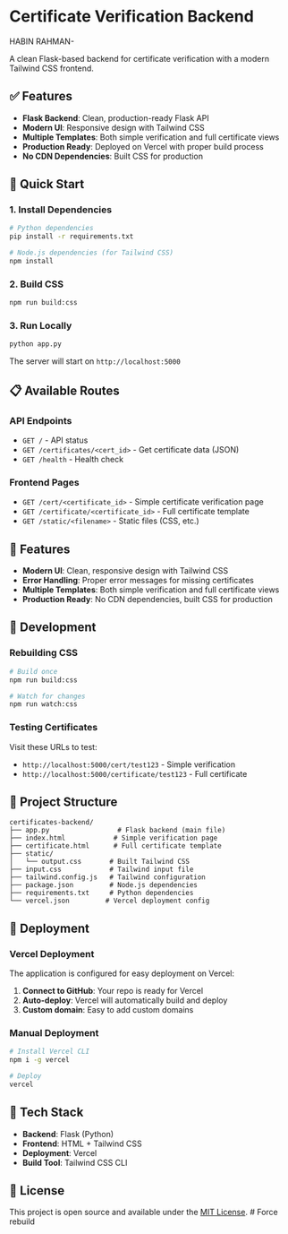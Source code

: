 # Certificate Verification Backend
HABIN RAHMAN- 

A clean Flask-based backend for certificate verification with a modern Tailwind CSS frontend.

## ✅ Features

- **Flask Backend**: Clean, production-ready Flask API
- **Modern UI**: Responsive design with Tailwind CSS
- **Multiple Templates**: Both simple verification and full certificate views
- **Production Ready**: Deployed on Vercel with proper build process
- **No CDN Dependencies**: Built CSS for production

## 🚀 Quick Start

### 1. Install Dependencies
```bash
# Python dependencies
pip install -r requirements.txt

# Node.js dependencies (for Tailwind CSS)
npm install
```

### 2. Build CSS
```bash
npm run build:css
```

### 3. Run Locally
```bash
python app.py
```

The server will start on `http://localhost:5000`

## 📋 Available Routes

### API Endpoints
- `GET /` - API status
- `GET /certificates/<cert_id>` - Get certificate data (JSON)
- `GET /health` - Health check

### Frontend Pages
- `GET /cert/<certificate_id>` - Simple certificate verification page
- `GET /certificate/<certificate_id>` - Full certificate template
- `GET /static/<filename>` - Static files (CSS, etc.)

## 🎨 Features

- **Modern UI**: Clean, responsive design with Tailwind CSS
- **Error Handling**: Proper error messages for missing certificates
- **Multiple Templates**: Both simple verification and full certificate views
- **Production Ready**: No CDN dependencies, built CSS for production

## 🔧 Development

### Rebuilding CSS
```bash
# Build once
npm run build:css

# Watch for changes
npm run watch:css
```

### Testing Certificates
Visit these URLs to test:
- `http://localhost:5000/cert/test123` - Simple verification
- `http://localhost:5000/certificate/test123` - Full certificate

## 📁 Project Structure

```
certificates-backend/
├── app.py                 # Flask backend (main file)
├── index.html            # Simple verification page
├── certificate.html      # Full certificate template
├── static/
│   └── output.css       # Built Tailwind CSS
├── input.css            # Tailwind input file
├── tailwind.config.js   # Tailwind configuration
├── package.json         # Node.js dependencies
├── requirements.txt     # Python dependencies
└── vercel.json         # Vercel deployment config
```

## 🚀 Deployment

### Vercel Deployment
The application is configured for easy deployment on Vercel:

1. **Connect to GitHub**: Your repo is ready for Vercel
2. **Auto-deploy**: Vercel will automatically build and deploy
3. **Custom domain**: Easy to add custom domains

### Manual Deployment
```bash
# Install Vercel CLI
npm i -g vercel

# Deploy
vercel
```

## 🎯 Tech Stack

- **Backend**: Flask (Python)
- **Frontend**: HTML + Tailwind CSS
- **Deployment**: Vercel
- **Build Tool**: Tailwind CSS CLI

## 📝 License

This project is open source and available under the [MIT License](LICENSE). 
#   F o r c e   r e b u i l d  
 